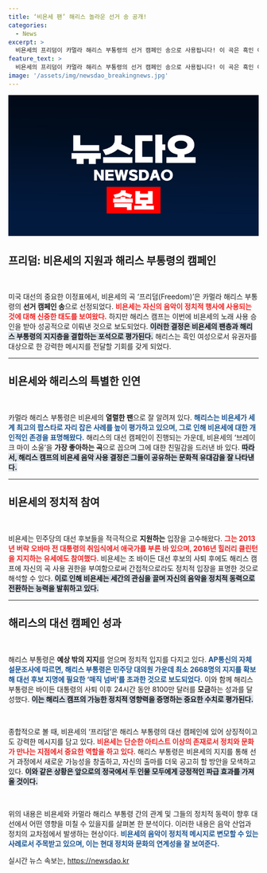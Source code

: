 ```yaml
---
title: ‘비욘세 팬’ 해리스 놀라운 선거 송 공개!
categories:
  - News
excerpt: >
  비욘세의 프리덤이 카멀라 해리스 부통령의 선거 캠페인 송으로 사용됩니다! 이 곡은 흑인 여성 인권을 외치는 상징적인 곡으로, 해리스는 비욘세의 열혈 팬임을 밝혔습니다. 그들의 특별한 연결고리가 정치에 어떤 변화를 가져올까요? 클릭해서 자세히 알아보세요!
feature_text: >
  비욘세의 프리덤이 카멀라 해리스 부통령의 선거 캠페인 송으로 사용됩니다! 이 곡은 흑인 여성 인권을 외치는 상징적인 곡으로, 해리스는 비욘세의 열혈 팬임을 밝혔습니다. 그들의 특별한 연결고리가 정치에 어떤 변화를 가져올까요? 클릭해서 자세히 알아보세요!
image: '/assets/img/newsdao_breakingnews.jpg'
---
```


<p><img src="/assets/img/newsdao_breakingnews.jpg" alt="bookingtag 속보" /></p>

<h2 data-ke-size="size26">프리덤: 비욘세의 지원과 해리스 부통령의 캠페인</h2>

<p data-ke-size="size16">&nbsp;</p>

<p>미국 대선의 중요한 이정표에서, 비욘세의 곡 ‘프리덤(Freedom)’은 카멀라 해리스 부통령의 <strong>선거 캠페인 송</strong>으로 선정되었다. <b><span style="color: #ee2323;">비욘세는 자신의 음악이 정치적 행사에 사용되는 것에 대해 신중한 태도를 보여왔다.</span></b> 하지만 해리스 캠프는 이번에 비욘세의 노래 사용 승인을 받아 성공적으로 이뤄낸 것으로 보도되었다. <b><span style="background-color: #21538527;">이러한 결정은 비욘세의 <strong>팬층</strong>과 해리스 부통령의 지지층을 결합하는 포석으로 평가된다.</span></b> 해리스는 흑인 여성으로서 유권자를 대상으로 한 강력한 메시지를 전달할 기회를 갖게 되었다.</p>

<hr>

<h2 data-ke-size="size26">비욘세와 해리스의 특별한 인연</h2>

<p data-ke-size="size16">&nbsp;</p>

<p>카멀라 해리스 부통령은 비욘세의 <strong>열렬한 팬</strong>으로 잘 알려져 있다. <b><span style="color: #1a5490;">해리스는 비욘세가 세계 최고의 팝스타로 자리 잡은 사례를 높이 평가하고 있으며, 그로 인해 비욘세에 대한 개인적인 존경을 표명해왔다.</span></b> 해리스의 대선 캠페인이 진행되는 가운데, 비욘세의 ‘브레이크 마이 소울’을 <strong>가장 좋아하는 곡</strong>으로 꼽으며 그에 대한 친밀감을 드러낸 바 있다. <b><span style="background-color: #21538527;">따라서, 해리스 캠프의 비욘세 음악 사용 결정은 그들이 공유하는 <strong>문화적 유대감</strong>을 잘 나타낸다.</span></b></p>

<hr>

<h2 data-ke-size="size26">비욘세의 정치적 참여</h2>

<p data-ke-size="size16">&nbsp;</p>

<p>비욘세는 민주당의 대선 후보들을 적극적으로 <strong>지원하는</strong> 입장을 고수해왔다. <b><span style="color: #ee2323;">그는 2013년 버락 오바마 전 대통령의 취임식에서 애국가를 부른 바 있으며, 2016년 힐러리 클린턴을 지지하는 유세에도 참여했다.</span></b> 비욘세는 조 바이든 대선 후보의 사퇴 후에도 해리스 캠프에 자신의 곡 사용 권한을 부여함으로써 간접적으로라도 정치적 입장을 표명한 것으로 해석할 수 있다. <b><span style="background-color: #21538527;">이로 인해 비욘세는 세간의 관심을 끌며 자신의 음악을 정치적 동력으로 전환하는 능력을 발휘하고 있다.</span></b></p>

<hr>

<h2 data-ke-size="size26">해리스의 대선 캠페인 성과</h2>

<p data-ke-size="size16">&nbsp;</p>

<p>해리스 부통령은 <strong>예상 밖의 지지</strong>를 얻으며 정치적 입지를 다지고 있다. <b><span style="color: #1a5490;">AP통신의 자체 설문조사에 따르면, 해리스 부통령은 민주당 대의원 가운데 최소 2668명의 지지를 확보해 대선 후보 지명에 필요한 ‘매직 넘버’를 초과한 것으로 보도되었다.</span></b> 이와 함께 해리스 부통령은 바이든 대통령의 사퇴 이후 24시간 동안 8100만 달러를 <strong>모금</strong>하는 성과를 달성했다. <b><span style="background-color: #21538527;">이는 해리스 캠프의 가능한 <strong>정치적 영향력을 증명</strong>하는 중요한 수치로 평가된다.</span></b></p>

<p data-ke-size="size16">&nbsp;</p>

<p>종합적으로 볼 때, 비욘세의 ‘프리덤’은 해리스 부통령의 대선 캠페인에 있어 상징적이고도 강력한 메시지를 담고 있다. <b><span style="color: #ee2323;">비욘세는 단순한 아티스트 이상의 존재로서 정치와 문화가 만나는 지점에서 중요한 역할을 하고 있다.</span></b> 해리스 부통령은 비욘세의 지지를 통해 선거 과정에서 새로운 가능성을 창출하고, 자신의 출마를 더욱 공고히 할 방안을 모색하고 있다. <b><span style="background-color: #21538527;">이와 같은 상황은 앞으로의 정국에서 두 인물 모두에게 <strong>긍정적인 파급 효과</strong>를 가져올 것이다.</span></b></p>

<p data-ke-size="size16">&nbsp;</p>

<p>위의 내용은 비욘세와 카멀라 해리스 부통령 간의 관계 및 그들의 정치적 동력이 향후 대선에서 어떤 영향을 미칠 수 있을지를 살펴본 한 분석이다. 이러한 내용은 음악 산업과 정치의 교차점에서 발생하는 현상이다. <b><span style="color: #1a5490;">비욘세의 음악이 정치적 메시지로 변모할 수 있는 사례로서 주목받고 있으며, 이는 현대 정치와 문화의 연계성을 잘 보여준다.</span></b></p>
실시간 뉴스 속보는, <a href="https://newsdao.kr" rel="dofollow">https://newsdao.kr</a>


